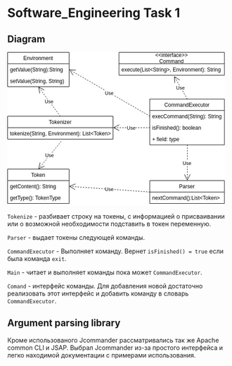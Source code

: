 # Software_Engineering Task 1
## Diagram
![](diagram.jpg)


`Tokenize` - разбивает строку на токены, с информацией о присваивании или о возможной необходимости подставить в токен переменную.

`Parser` - выдает токены следующей команды.

`CommandExecutor` - Выполняет команду. Вернет `isFinished() = true` если была команда `exit`.

`Main` - читает и выполняет команды пока может `CommandExecutor`.

`Comand` - интерфейс команды. Для добавления новой достаточно реализовать этот интерфейс и добавить команду в словарь `CommandExecutor`.


## Argument parsing library

Кроме использованого Jcommander рассматривались так же Apache common CLI и JSAP. Выбрал Jcommander из-за простого интерфейса и легко находимой документации с примерами использования.